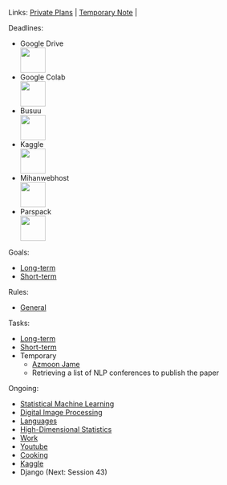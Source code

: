Links: [Private Plans](https://github.com/arm-on/privateplans/blob/main/README.md) | [Temporary Note](https://github.com/arm-on/privateplans/blob/main/temp.md) |

Deadlines:
- Google Drive <img src="http://gen.sendtric.com/countdown/ao22exkpbx" style="display: block; height:50px" />
- Google Colab <img src="http://gen.sendtric.com/countdown/gh6l1sxxj9" style="display: block; height:50px" />
- Busuu <img src="http://gen.sendtric.com/countdown/mkw5kwteeg" style="display: block;height:50px" />
- Kaggle <img src="http://gen.sendtric.com/countdown/28vagyjlv6" style="display:block; height:50px">
- Mihanwebhost <img src="http://gen.sendtric.com/countdown/86jrdpri1n" style="display: block; height:50px" />
- Parspack <img src="http://gen.sendtric.com/countdown/baegmweg9h" style="display: block; height:50px" />

Goals:
- [Long-term](long-term-goals.md)
- [Short-term](short-term-goals.md)

Rules:
- [General](rules-and-points.md)

Tasks:
- [Long-term](long-term-tasks.md)
- [Short-term](short-term-tasks.md)
- Temporary
  - [Azmoon Jame](azmoon-jame.md)
  - Retrieving a list of NLP conferences to publish the paper

Ongoing:
- [Statistical Machine Learning](ongoing/statistical-machine-learning.md)
- [Digital Image Processing](ongoing/digital-image-processing.md)
- [Languages](ongoing/languages.md)
- [High-Dimensional Statistics](ongoing/high-dimensional-statistics.md)
- [Work](ongoing/work.md)
- [Youtube](ongoing/youtube.md)
- [Cooking](ongoing/cooking.md)
- [Kaggle](ongoing/kaggle.md)
- Django (Next: Session 43)

